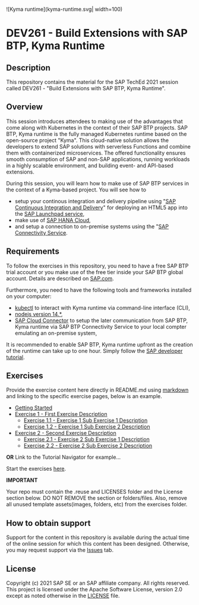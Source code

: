 ![Kyma runtime](kyma-runtime.svg| width=100)
# DEV261 - Build Extensions with SAP BTP, Kyma Runtime

## Description

This repository contains the material for the SAP TechEd 2021 session called DEV261 - "Build Extensions with SAP BTP, Kyma Runtime".  

## Overview

This session introduces attendees to making use of the advantages that come along with Kubernetes in the context of their SAP BTP projects. SAP BTP, Kyma runtime is the fully managed Kubernetes runtime based on the open-source project "Kyma". This cloud-native solution allows the developers to extend SAP solutions with serverless Functions and combine them with containerized microservices. The offered functionality ensures smooth consumption of SAP and non-SAP applications, running workloads in a highly scalable environment, and building event- and API-based extensions.

During this session, you will learn how to make use of SAP BTP services in the context of a Kyma-based project. You will see how to 
- setup your continous integration and delivery pipeline using "[SAP Continuous Integration and Delivery](https://discovery-center.cloud.sap/serviceCatalog/continuous-integration-&-delivery)" for deploying an HTML5 app into the [SAP Launchpad service](https://discovery-center.cloud.sap/serviceCatalog/launchpad-service), 
- make use of [SAP HANA Cloud](https://discovery-center.cloud.sap/serviceCatalog/sap-hana-cloud), 
- and setup a connection to on-premise systems using the "[SAP Connectivity Service](https://discovery-center.cloud.sap/serviceCatalog/connectivity-service).

## Requirements

To follow the exercises in this repository, you need to have a free SAP BTP trial account or you make use of the free tier inside your SAP BTP global account. Details are described on [SAP.com](https://www.sap.com/products/business-technology-platform/trial.html).

Furthermore, you need to have the following tools and frameworks installed on your computer:
- [kubectl](https://developers.sap.com/tutorials/cp-kyma-download-cli.html) to interact with Kyma runtime via command-line interface (CLI),
- [nodejs version 14.\*](https://nodejs.org/en/download/),
- [SAP Cloud Connector](https://tools.hana.ondemand.com/#cloud) to setup the later communication from SAP BTP, Kyma runtime via SAP BTP Connectivity Service to your local compter emulating an on-premise system,

It is recommended to enable SAP BTP, Kyma runtime upfront as the creation of the runtime can take up to one hour. Simply follow the [SAP developer tutorial](https://developers.sap.com/tutorials/cp-kyma-getting-started.html). 

## Exercises

Provide the exercise content here directly in README.md using [markdown](https://guides.github.com/features/mastering-markdown/) and linking to the specific exercise pages, below is an example.

- [Getting Started](exercises/ex0/)
- [Exercise 1 - First Exercise Description](exercises/ex1/)
    - [Exercise 1.1 - Exercise 1 Sub Exercise 1 Description](exercises/ex1#exercise-11-sub-exercise-1-description)
    - [Exercise 1.2 - Exercise 1 Sub Exercise 2 Description](exercises/ex1#exercise-12-sub-exercise-2-description)
- [Exercise 2 - Second Exercise Description](exercises/ex2/)
    - [Exercise 2.1 - Exercise 2 Sub Exercise 1 Description](exercises/ex2#exercise-21-sub-exercise-1-description)
    - [Exercise 2.2 - Exercise 2 Sub Exercise 2 Description](exercises/ex2#exercise-22-sub-exercise-2-description)

  
**OR** Link to the Tutorial Navigator for example...

Start the exercises [here](https://developers.sap.com/tutorials/abap-environment-trial-onboarding.html).

**IMPORTANT**

Your repo must contain the .reuse and LICENSES folder and the License section below. DO NOT REMOVE the section or folders/files. Also, remove all unused template assets(images, folders, etc) from the exercises folder. 

## How to obtain support

Support for the content in this repository is available during the actual time of the online session for which this content has been designed. Otherwise, you may request support via the [Issues](../../issues) tab.

## License
Copyright (c) 2021 SAP SE or an SAP affiliate company. All rights reserved. This project is licensed under the Apache Software License, version 2.0 except as noted otherwise in the [LICENSE](LICENSES/Apache-2.0.txt) file.
